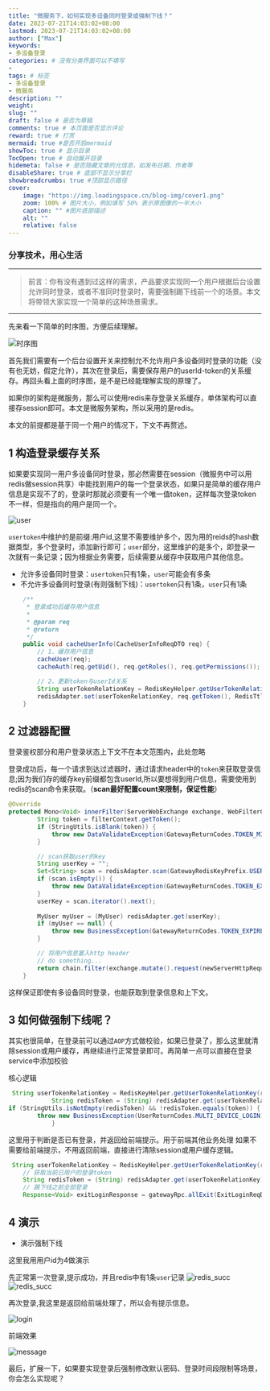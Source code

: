 ```yaml
---
title: "微服务下，如何实现多设备同时登录或强制下线？"
date: 2023-07-21T14:03:02+08:00
lastmod: 2023-07-21T14:03:02+08:00
author: ["Max"]
keywords: 
- 多设备登录
categories: # 没有分类界面可以不填写
- 
tags: # 标签
- 多设备登录
- 微服务
description: ""
weight:
slug: ""
draft: false # 是否为草稿
comments: true # 本页面是否显示评论
reward: true # 打赏
mermaid: true #是否开启mermaid
showToc: true # 显示目录
TocOpen: true # 自动展开目录
hidemeta: false # 是否隐藏文章的元信息，如发布日期、作者等
disableShare: true # 底部不显示分享栏
showbreadcrumbs: true #顶部显示路径
cover:
    image: "https://img.loadingspace.cn/blog-img/cover1.png" 
    zoom: 100% # 图片大小，例如填写 50% 表示原图像的一半大小
    caption: "" #图片底部描述
    alt: ""
    relative: false
---
```

### 分享技术，用心生活
---
>前言：你有没有遇到过这样的需求，产品要求实现同一个用户根据后台设置允许同时登录，或者不准同时登录时，需要强制踢下线前一个的场景。本文将带领大家实现一个简单的这种场景需求。
---

先来看一下简单的时序图，方便后续理解。

![时序图](https://img.loadingspace.cn/blog-img/sequence.png)

首先我们需要有一个后台设置开关来控制允不允许用户多设备同时登录的功能（没有也无妨，假定允许），其次在登录后，需要保存用户的userId-token的关系缓存。再回头看上面的时序图，是不是已经能理解实现的原理了。

如果你的架构是微服务，那么可以使用redis来存登录关系缓存，单体架构可以直接存session即可。本文是微服务架构，所以采用的是redis。

本文的前提都是基于同一个用户的情况下，下文不再赘述。

## 1 构造登录缓存关系

如果要实现同一用户多设备同时登录，那必然需要在session（微服务中可以用redis做session共享）中能找到用户的每一个登录状态，如果只是简单的缓存用户信息是实现不了的，登录时那就必须要有一个唯一值token，这样每次登录token不一样，但是指向的用户是同一个。

![user](https://img.loadingspace.cn/blog-img/user_redis.png)

`usertoken`中维护的是前缀:用户id,这里不需要维护多个，因为用的reids的hash数据类型，多个登录时，添加新行即可；`user`部分，这里维护的是多个，即登录一次就有一条记录；因为根据业务需要，后续需要从缓存中获取用户其他信息。

- 允许多设备同时登录：`usertoken`只有1条，`user`可能会有多条
- 不允许多设备同时登录(有则强制下线)：`usertoken`只有1条，`user`只有1条

```java
    /**
     * 登录成功后缓存用户信息
     *
     * @param req
     * @return
     */
    public void cacheUserInfo(CacheUserInfoReqDTO req) {
        // 1、缓存用户信息
        cacheUser(req);
        cacheAuth(req.getUid(), req.getRoles(), req.getPermissions());

        // 2、更新token与userId关系
        String userTokenRelationKey = RedisKeyHelper.getUserTokenRelationKey(req.getEntId() + SymbolConstant.COLON + req.getUid());
        redisAdapter.set(userTokenRelationKey, req.getToken(), RedisTtl.USER_LOGIN_SUCCESS);
    }
```

## 2 过滤器配置

登录鉴权部分和用户登录状态上下文不在本文范围内，此处忽略

登录成功后，每一个请求到达过滤器时，通过请求header中的`token`来获取登录信息;因为我们存的缓存key前缀都包含userId,所以要想得到用户信息，需要使用到redis的scan命令来获取。（**scan最好配置count来限制，保证性能**）

```java
@Override
protected Mono<Void> innerFilter(ServerWebExchange exchange, WebFilterChain chain) {
        String token = filterContext.getToken();
        if (StringUtils.isBlank(token)) {
            throw new DataValidateException(GatewayReturnCodes.TOKEN_MISSING);
        }

        // scan获取user的key
        String userKey = "";
        Set<String> scan = redisAdapter.scan(GatewayRedisKeyPrefix.USER_KEY.getKey() + "*" + token);
        if (scan.isEmpty()) {
            throw new DataValidateException(GatewayReturnCodes.TOKEN_EXPIRED_LOGIN_SUCCESS);
        }
        userKey = scan.iterator().next();
        
        MyUser myUser = (MyUser) redisAdapter.get(userKey);
        if (myUser == null) {
            throw new BusinessException(GatewayReturnCodes.TOKEN_EXPIRED_LOGIN_SUCCESS);
        }

        // 将用户信息塞入http header
        // do something...
        return chain.filter(exchange.mutate().request(newServerHttpRequest).build());
    }
```

这样保证即使有多设备同时登录，也能获取到登录信息和上下文。

## 3 如何做强制下线呢？

其实也很简单，在登录前可以通过`AOP`方式做校验，如果已登录了，那么这里就清除session或用户缓存，再继续进行正常登录即可。再简单一点可以直接在登录service中添加校验

核心逻辑

```java
 String userTokenRelationKey = RedisKeyHelper.getUserTokenRelationKey(req.getEntId() + SymbolConstant.COLON + userEntList.get(0).getUserId());
            String redisToken = (String) redisAdapter.get(userTokenRelationKey);
if (StringUtils.isNotEmpty(redisToken) && !redisToken.equals(token)) {
        throw new BusinessException(UserReturnCodes.MULTI_DEVICE_LOGIN);
            }
```
这里用于判断是否已有登录，并返回给前端提示。用于前端其他业务处理
如果不需要给前端提示，不用返回前端，直接进行清除session或用户缓存逻辑。

```java
 String userTokenRelationKey = RedisKeyHelper.getUserTokenRelationKey(req.getEntId() + SymbolConstant.COLON + userEntity.getId());
    // 获取当前已用户的登录token
    String redisToken = (String) redisAdapter.get(userTokenRelationKey);
    // 踢下线之前全部登录
    Response<Void> exitLoginResponse = gatewayRpc.allExit(ExitLoginReqDTO.builder().token(redisToken).userId(userEntity.getId()).build());
```

## 4 演示

- 演示强制下线

这里我用用户id为4做演示

先正常第一次登录,提示成功，并且redis中有1条`user`记录
![redis_succ](https://img.loadingspace.cn/blog-img/login_success.png)
![redis_succ](https://img.loadingspace.cn/blog-img/redis_login.png)

再次登录,我这里是返回给前端处理了，所以会有提示信息。

![login](https://img.loadingspace.cn/blog-img/code2.png)

前端效果

![message](https://img.loadingspace.cn/blog-img/login_message.png)

最后，扩展一下，如果要实现登录后强制修改默认密码、登录时间段限制等场景，你会怎么实现呢？






